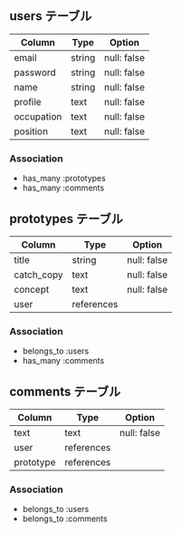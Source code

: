 ## users テーブル

| Column     | Type   | Option      |
| ---------- | ------ | ----------- |
| email      | string | null: false |
| password   | string | null: false |
| name       | string | null: false |
| profile    | text   | null: false |
| occupation | text   | null: false |
| position   | text   | null: false |

### Association
- has_many :prototypes
- has_many :comments

## prototypes テーブル

| Column     | Type       | Option      |
| ---------- | ------     | ----------- |
| title      | string     | null: false |
| catch_copy | text       | null: false |
| concept    | text       | null: false |
| user       | references |             |

### Association
- belongs_to :users
- has_many :comments

## comments テーブル

| Column    | Type       | Option      |
| --------- | ------     | ----------- |
| text      | text       | null: false |
| user      | references |             |
| prototype | references |             |

### Association
- belongs_to :users
- belongs_to :comments

